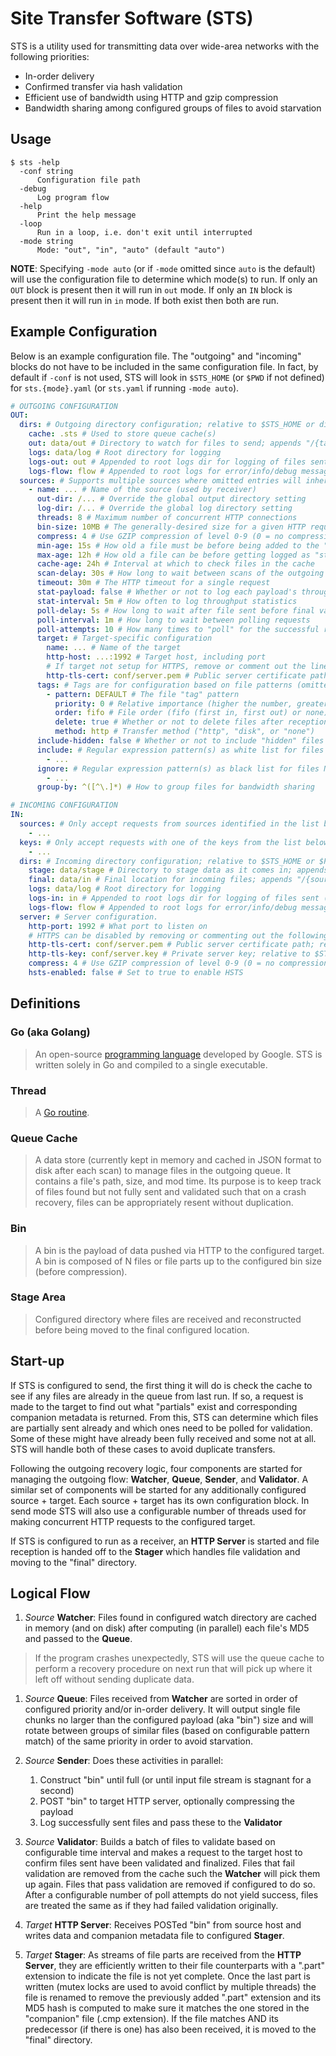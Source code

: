 # Site Transfer Software (STS)

STS is a utility used for transmitting data over wide-area networks with the following priorities:

- In-order delivery
- Confirmed transfer via hash validation
- Efficient use of bandwidth using HTTP and gzip compression
- Bandwidth sharing among configured groups of files to avoid starvation

## Usage

```text
$ sts -help
  -conf string
      Configuration file path
  -debug
      Log program flow
  -help
      Print the help message
  -loop
      Run in a loop, i.e. don't exit until interrupted
  -mode string
      Mode: "out", "in", "auto" (default "auto")
```

**NOTE**: Specifying `-mode auto` (or if `-mode` omitted since `auto` is the default) will use the configuration file to determine which mode(s) to run. If only an `OUT` block is present then it will run in `out` mode. If only an `IN` block is present then it will run in `in` mode. If both exist then both are run.

## Example Configuration

Below is an example configuration file. The "outgoing" and "incoming" blocks do not have to be included in the same configuration file. In fact, by default if `-conf` is not used, STS will look in `$STS_HOME` (or `$PWD` if not defined) for `sts.{mode}.yaml` (or `sts.yaml` if running `-mode auto`).

```yaml
# OUTGOING CONFIGURATION
OUT:
  dirs: # Outgoing directory configuration; relative to $STS_HOME or directory of configuration file if not absolute
    cache: .sts # Used to store queue cache(s)
    out: data/out # Directory to watch for files to send; appends "/{target name}"
    logs: data/log # Root directory for logging
    logs-out: out # Appended to root logs dir for logging of files sent (DEFAULT: outgoing_to); appends /{target}
    logs-flow: flow # Appended to root logs for error/info/debug messages (DEFAULT: messages)
  sources: # Supports multiple sources where omitted entries will inherit from previous sources hierarchically
    - name: ... # Name of the source (used by receiver)
      out-dir: /... # Override the global output directory setting
      log-dir: /... # Override the global log directory setting
      threads: 8 # Maximum number of concurrent HTTP connections
      bin-size: 10MB # The generally-desired size for a given HTTP request (BEFORE any compression)
      compress: 4 # Use GZIP compression of level 0-9 (0 = no compression, 9 = best but slowest)
      min-age: 15s # How old a file must be before being added to the "outgoing" queue
      max-age: 12h # How old a file can be before getting logged as "stale" (remains in the queue)
      cache-age: 24h # Interval at which to check files in the cache
      scan-delay: 30s # How long to wait between scans of the outgoing directory
      timeout: 30m # The HTTP timeout for a single request
      stat-payload: false # Whether or not to log each payload's throughput stats
      stat-interval: 5m # How often to log throughput statistics
      poll-delay: 5s # How long to wait after file sent before final validation
      poll-interval: 1m # How long to wait between polling requests
      poll-attempts: 10 # How many times to "poll" for the successful reception of a file before re-sending
      target: # Target-specific configuration
        name: ... # Name of the target
        http-host: ...:1992 # Target host, including port
        # If target not setup for HTTPS, remove or comment out the line below:
        http-tls-cert: conf/server.pem # Public server certificate path; relative to $STS_HOME or $PWD if not absolute
      tags: # Tags are for configuration based on file patterns (omitted attributes are inherited)
        - pattern: DEFAULT # The file "tag" pattern
          priority: 0 # Relative importance (higher the number, greater the importance)
          order: fifo # File order (fifo (first in, first out) or none)
          delete: true # Whether or not to delete files after reception confirmation
          method: http # Transfer method ("http", "disk", or "none")
      include-hidden: false # Whether or not to include "hidden" files
      include: # Regular expression pattern(s) as white list for files to send
        - ...
      ignore: # Regular expression pattern(s) as black list for files NOT to send
        - ...
      group-by: ^([^\.]*) # How to group files for bandwidth sharing

# INCOMING CONFIGURATION
IN:
  sources: # Only accept requests from sources identified in the list below
    - ...
  keys: # Only accept requests with one of the keys from the list below
    - ...
  dirs: # Incoming directory configuration; relative to $STS_HOME or $PWD if not absolute
    stage: data/stage # Directory to stage data as it comes in; appends "/{source name}"
    final: data/in # Final location for incoming files; appends "/{source name}"
    logs: data/log # Root directory for logging
    logs-in: in # Appended to root logs dir for logging of files sent (DEFAULT: incoming_from); appends /{source}
    logs-flow: flow # Appended to root logs for error/info/debug messages (DEFAULT: messages)
  server: # Server configuration.
    http-port: 1992 # What port to listen on
    # HTTPS can be disabled by removing or commenting out the following two lines:
    http-tls-cert: conf/server.pem # Public server certificate path; relative to $STS_HOME or $PWD if not absolute
    http-tls-key: conf/server.key # Private server key; relative to $STS_HOME or $PWD if not absolute
    compress: 4 # Use GZIP compression of level 0-9 (0 = no compression, 9 = best but slowest) on response payloads
    hsts-enabled: false # Set to true to enable HSTS
```

## Definitions

### Go (aka **Golang**)

> An open-source [programming language](https://golang.org/) developed by Google. STS is written solely in Go and compiled to a single executable.

### Thread

> A [Go routine](https://gobyexample.com/goroutines).

### Queue Cache

> A data store (currently kept in memory and cached in JSON format to disk after each scan) to manage files in the outgoing queue. It contains a file's path, size, and mod time. Its purpose is to keep track of files found but not fully sent and validated such that on a crash recovery, files can be appropriately resent without duplication.

### Bin

> A bin is the payload of data pushed via HTTP to the configured target. A bin is composed of N files or file parts up to the configured bin size (before compression).

### Stage Area

> Configured directory where files are received and reconstructed before being moved to the final configured location.

## Start-up

If STS is configured to send, the first thing it will do is check the cache to see if any files are already in the queue from last run. If so, a request is made to the target to find out what "partials" exist and corresponding companion metadata is returned. From this, STS can determine which files are partially sent already and which ones need to be polled for validation. Some of these might have already been fully received and some not at all. STS will handle both of these cases to avoid duplicate transfers.

Following the outgoing recovery logic, four components are started for managing the outgoing flow: **Watcher**, **Queue**, **Sender**, and **Validator**. A similar set of components will be started for any additionally configured source + target. Each source + target has its own configuration block. In send mode STS will also use a configurable number of threads used for making concurrent HTTP requests to the configured target.

If STS is configured to run as a receiver, an **HTTP Server** is started and file reception is handed off to the **Stager** which handles file validation and moving to the "final" directory.

## Logical Flow

1. _Source_ **Watcher**: Files found in configured watch directory are cached in memory (and on disk) after computing (in parallel) each file's MD5 and passed to the **Queue**.

> If the program crashes unexpectedly, STS will use the queue cache to perform a recovery procedure on next run that will pick up where it left off without sending duplicate data.

1. _Source_ **Queue**: Files received from **Watcher** are sorted in order of configured priority and/or in-order delivery. It will output single file chunks no larger than the configured payload (aka "bin") size and will rotate between groups of similar files (based on configurable pattern match) of the same priority in order to avoid starvation.

1. _Source_ **Sender**: Does these activities in parallel:

   1. Construct "bin" until full (or until input file stream is stagnant for a second)
   1. POST "bin" to target HTTP server, optionally compressing the payload
   1. Log successfully sent files and pass these to the **Validator**

1. _Source_ **Validator**: Builds a batch of files to validate based on configurable time interval and makes a request to the target host to confirm files sent have been validated and finalized. Files that fail validation are removed from the cache such the **Watcher** will pick them up again. Files that pass validation are removed if configured to do so. After a configurable number of poll attempts do not yield success, files are treated the same as if they had failed validation originally.

1. _Target_ **HTTP Server**: Receives POSTed "bin" from source host and writes data and companion metadata file to configured **Stager**.

1. _Target_ **Stager**: As streams of file parts are received from the **HTTP Server**, they are efficiently written to their file counterparts with a ".part" extension to indicate the file is not yet complete. Once the last part is written (mutex locks are used to avoid conflict by multiple threads) the file is renamed to remove the previously added ".part" extension and its MD5 hash is computed to make sure it matches the one stored in the "companion" file (.cmp extension). If the file matches AND its predecessor (if there is one) has also been received, it is moved to the "final" directory.
